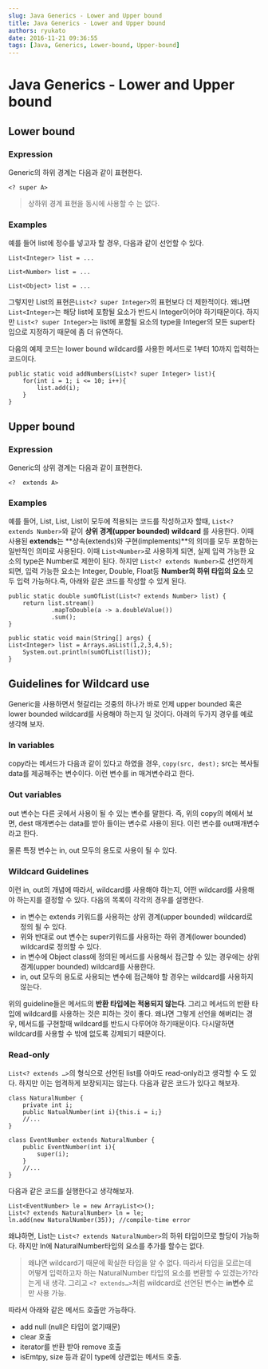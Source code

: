 ```yaml
---
slug: Java Generics - Lower and Upper bound
title: Java Generics - Lower and Upper bound
authors: ryukato
date: 2016-11-21 09:36:55
tags: [Java, Generics, Lower-bound, Upper-bound]
---
```


# Java Generics - Lower and Upper bound
## Lower bound
### Expression
Generic의 하위 경계는 다음과 같이 표현한다.

```
<? super A>
```
> 상하위 경계 표현을 동시에 사용할 수 는 없다.

### Examples
예를 들어 list에 정수를 넣고자 할 경우, 다음과 같이 선언할 수 있다.

```
List<Integer> list = ...
```

```
List<Number> list = ...
```

```
List<Object> list = ...
```

그렇지만 List의 표현은`List<? super Integer>`의 표현보다 더 제한적이다. 왜냐면`List<Integer>`는 해당 list에 포함될 요소가 반드시 Integer이어야 하기때문이다. 하지만 `List<? super Integer>`는 list에 포함될 요소의 type을 Integer의 모든 super타입으로 지정하기 때문에 좀 더 유연하다.

다음의 예제 코드는 lower bound wildcard를 사용한 메서드로 1부터 10까지 입력하는 코드이다.

```
public static void addNumbers(List<? super Integer> list){
    for(int i = 1; i <= 10; i++){
        list.add(i);
    }
}

```

## Upper bound
### Expression
Generic의 상위 경계는 다음과 같이 표현한다.

```
<?  extends A>
```

### Examples
예를 들어, List, List, List이 모두에 적용되는 코드를 작성하고자 할때, ```List<? extends Number>```와 같이 **상위 경계(upper bounded) wildcard** 를 사용한다. 이때 사용된 **extends**는 **상속(extends)와 구현(implements)**의 의미를 모두 포함하는 일반적인 의미로 사용된다.
이때 ```List<Number>```로 사용하게 되면, 실제 입력 가능한 요소의 type은 Number로 제한이 된다. 하지만 ```List<? extends Number>```로 선언하게 되면, 입력 가능한 요소는 Integer, Double, Float등 **Number의 하위 타입의 요소** 모두 입력 가능하다.즉, 아래와 같은 코드를 작성할 수 있게 된다.

```
public static double sumOfList(List<? extends Number> list) {
    return list.stream()
            .mapToDouble(a -> a.doubleValue())
            .sum();
}

public static void main(String[] args) {
List<Integer> list = Arrays.asList(1,2,3,4,5);
    System.out.println(sumOfList(list));
}

```

## Guidelines for Wildcard use
Generic을 사용하면서 헛갈리는 것중의 하나가 바로 언제 upper bounded 혹은 lower bounded wildcard를 사용해야 하는지 일 것이다.
아래의 두가지 경우를 예로 생각해 보자.

### In variables
copy라는 메서드가 다음과 같이 있다고 하였을 경우, ```copy(src, dest);``` src는 복사될 data를 제공해주는 변수이다. 이런 변수를 in 매겨변수라고 한다.

### Out variables
out 변수는 다른 곳에서 사용이 될 수 있는 변수를 말한다. 즉, 위의 copy의 예에서 보면, dest 매개변수는 data를 받아 들이는 변수로 사용이 된다. 이런 변수를 out매개변수라고 한다.

물론 특정 변수는 in, out 모두의 용도로 사용이 될 수 있다.

### Wildcard Guidelines
이런 in, out의 개념에 따라서, wildcard를 사용해야 하는지, 어떤 wildcard를 사용해야 하는지를 결정할 수 있다. 다음의 목록이 각각의 경우를 설명한다.

* in 변수는 extends 키워드를 사용하는 상위 경계(upper bounded) wildcard로 정의 될 수 있다.
* 위와 반대로 out 변수는 super키워드를 사용하는 하위 경계(lower bounded) wildcard로 정의할 수 있다.
* in 변수에 Object class에 정의된 메서드를 사용해서 접근할 수 있는 경우에는 상위 경계(upper bounded) wildcard를 사용한다.
* in, out 모두의 용도로 사용되는 변수에 접근해야 할 경우는 wildcard를 사용하지 않는다.

위의 guideline들은 메서드의 **반환 타입에는 적용되지 않는다**. 그리고 메서드의 반환 타입에 wildcard를 사용하는 것은 피하는 것이 좋다. 왜냐면 그렇게 선언을 해버리는 경우, 메서드를 구현할때 wildcard를 반드시 다루어야 하기때문이다. 다시말하면 wildcard를 사용할 수 밖에 없도록 강제되기 때문이다.

### Read-only
`List<? extends …>`의 형식으로 선언된 list를 아마도 read-only라고 생각할 수 도 있다. 하지만 이는 엄격하게 보장되지는 않는다. 다음과 같은 코드가 있다고 해보자.

```
class NaturalNumber {
    private int i;
    public NatualNumber(int i){this.i = i;}
    //...
}

class EventNumber extends NaturalNumber {
    public EventNumber(int i){
        super(i);
    }
    //...
}

```

다음과 같은 코드를 실행한다고 생각해보자.

```
List<EventNumber> le = new ArrayList<>();
List<? extends NaturalNumber> ln = le;
ln.add(new NaturalNumber(35)); //compile-time error

```

왜냐하면, List는 `List<? extends NaturalNumber>`의 하위 타입이므로 할당이 가능하다. 하지만 ln에 NaturalNumber타입의 요소를 추가를 할수는 없다.
> 왜냐면 wildcard기 때문에 확실한 타입을 알 수 없다. 따라서 타입을 모르는데 어떻게 입력하고자 하는 NaturalNumber 타입의 요소를 변환할 수 있겠는가?라는게 내 생각. 그리고 `<? extends…>`처럼 wildcard로 선언된 변수는 **in변수** 로만 사용 가능.

따라서 아래와 같은 메서드 호출만 가능하다.
* add null (null은 타입이 없기때문)
* clear 호출
* iterator를 반환 받아 remove 호출
* isEmtpy, size 등과 같이 type에 상관없는 메서드 호출.
